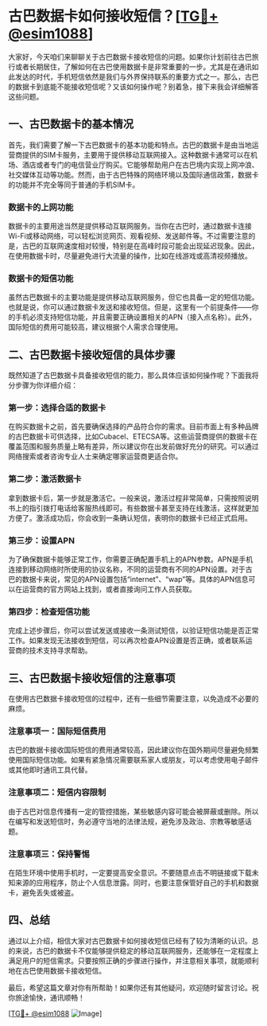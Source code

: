 # 古巴数据卡如何接收短信？[[TG💪+ @esim1088](https://t.me/s/esim1088)]

大家好，今天咱们来聊聊关于古巴数据卡接收短信的问题。如果你计划前往古巴旅行或者长期居住，了解如何在古巴使用数据卡是非常重要的一步。尤其是在通讯如此发达的时代，手机短信依然是我们与外界保持联系的重要方式之一。那么，古巴的数据卡到底能不能接收短信呢？又该如何操作呢？别着急，接下来我会详细解答这些问题。

## 一、古巴数据卡的基本情况

首先，我们需要了解一下古巴数据卡的基本功能和特点。古巴的数据卡是由当地运营商提供的SIM卡服务，主要用于提供移动互联网接入。这种数据卡通常可以在机场、酒店或者专门的电信营业厅购买。它能够帮助用户在古巴境内实现上网冲浪、社交媒体互动等功能。然而，由于古巴特殊的网络环境以及国际通信政策，数据卡的功能并不完全等同于普通的手机SIM卡。

### 数据卡的上网功能

数据卡的主要用途当然是提供移动互联网服务。当你在古巴时，通过数据卡连接Wi-Fi或移动网络，可以轻松浏览网页、观看视频、发送邮件等。不过需要注意的是，古巴的互联网速度相对较慢，特别是在高峰时段可能会出现延迟现象。因此，在使用数据卡时，尽量避免进行大流量的操作，比如在线游戏或高清视频播放。

### 数据卡的短信功能

虽然古巴数据卡的主要功能是提供移动互联网服务，但它也具备一定的短信功能。也就是说，你可以通过数据卡发送和接收短信。但是，这里有一个前提条件——你的手机必须支持短信功能，并且需要正确设置相关的APN（接入点名称）。此外，国际短信的费用可能较高，建议根据个人需求合理使用。

## 二、古巴数据卡接收短信的具体步骤

既然知道了古巴数据卡具备接收短信的能力，那么具体应该如何操作呢？下面我将分步骤为你详细介绍：

### 第一步：选择合适的数据卡

在购买数据卡之前，首先要确保选择的产品符合你的需求。目前市面上有多种品牌的古巴数据卡可供选择，比如Cubacel、ETECSA等。这些运营商提供的数据卡在覆盖范围和服务质量上略有差异，所以建议你在出发前做好充分的研究。可以通过网络搜索或者咨询专业人士来确定哪家运营商更适合你。

### 第二步：激活数据卡

拿到数据卡后，第一步就是激活它。一般来说，激活过程非常简单，只需按照说明书上的指引拨打电话给客服热线即可。有些数据卡甚至支持在线激活，这样就更加方便了。激活成功后，你会收到一条确认短信，表明你的数据卡已经正式启用。

### 第三步：设置APN

为了确保数据卡能够正常工作，你需要正确配置手机上的APN参数。APN是手机连接到移动网络时所使用的协议名称，不同的运营商有不同的APN设置。对于古巴的数据卡来说，常见的APN设置包括“internet”、“wap”等。具体的APN信息可以在运营商的官方网站上找到，或者直接询问工作人员获取。

### 第四步：检查短信功能

完成上述步骤后，你可以尝试发送或接收一条测试短信，以验证短信功能是否正常工作。如果发现无法接收到短信，可以再次检查APN设置是否正确，或者联系运营商的技术支持寻求帮助。

## 三、古巴数据卡接收短信的注意事项

在使用古巴数据卡接收短信的过程中，还有一些细节需要注意，以免造成不必要的麻烦。

### 注意事项一：国际短信费用

古巴的数据卡接收国际短信的费用通常较高，因此建议你在国外期间尽量避免频繁使用国际短信功能。如果有紧急情况需要联系家人或朋友，可以考虑使用电子邮件或其他即时通讯工具代替。

### 注意事项二：短信内容限制

由于古巴对信息传播有一定的管控措施，某些敏感内容可能会被屏蔽或删除。所以在编写和发送短信时，务必遵守当地的法律法规，避免涉及政治、宗教等敏感话题。

### 注意事项三：保持警惕

在陌生环境中使用手机时，一定要提高安全意识。不要随意点击不明链接或下载未知来源的应用程序，防止个人信息泄露。同时，也要注意保管好自己的手机和数据卡，避免丢失或被盗。

## 四、总结

通过以上介绍，相信大家对古巴数据卡如何接收短信已经有了较为清晰的认识。总的来说，古巴的数据卡不仅能够提供稳定的移动互联网服务，还能够在一定程度上满足用户的短信需求。只要按照正确的步骤进行操作，并注意相关事项，就能顺利地在古巴使用数据卡接收短信。

最后，希望这篇文章对你有所帮助！如果你还有其他疑问，欢迎随时留言讨论。祝你旅途愉快，通讯顺畅！

[[TG💪+ @esim1088](https://t.me/s/esim1088) ![Image](https://i.postimg.cc/4NQfJmqS/Snipaste-2025-05-13-00-14-12.png)]